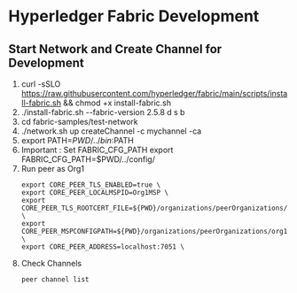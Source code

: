 # Hyperledger Fabric Development

## Start Network and Create Channel for Development
1. curl -sSLO https://raw.githubusercontent.com/hyperledger/fabric/main/scripts/install-fabric.sh && chmod +x install-fabric.sh
2. ./install-fabric.sh --fabric-version 2.5.8 d s b
3. cd fabric-samples/test-network
4. ./network.sh up createChannel -c mychannel -ca
5. export PATH=${PWD}/../bin:$PATH
6. Important : Set FABRIC_CFG_PATH
    export FABRIC_CFG_PATH=$PWD/../config/
5. Run peer as Org1 
    ~~~ 
    export CORE_PEER_TLS_ENABLED=true \
    export CORE_PEER_LOCALMSPID=Org1MSP \
    export CORE_PEER_TLS_ROOTCERT_FILE=${PWD}/organizations/peerOrganizations/org1.example.com/peers/peer0.org1.example.com/tls/ca.crt \
    export CORE_PEER_MSPCONFIGPATH=${PWD}/organizations/peerOrganizations/org1.example.com/users/Admin@org1.example.com/msp \
    export CORE_PEER_ADDRESS=localhost:7051 \
    ~~~
6. Check Channels 
    ~~~ 
    peer channel list